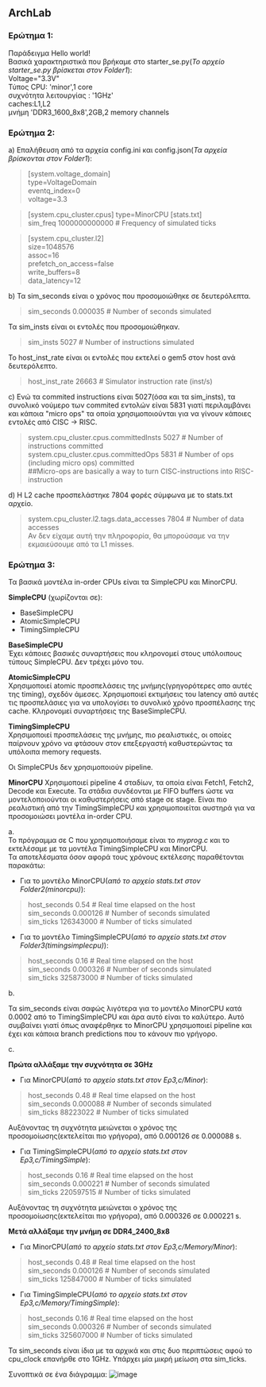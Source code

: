 ## ArchLab

### Ερώτημα 1:

Παράδειγμα Hello world!  
Βασικά χαρακτηριστικά που βρήκαμε στο starter_se.py(_Το αρχείο starter_se.py βρίσκεται στον Folder1_):  
Voltage="3.3V"  
Τύπος CPU: 'minor',1 core  
συχνότητα λειτουργίας : '1GHz'  
caches:L1,L2  
μνήμη 'DDR3_1600_8x8',2GB,2 memory channels  



### Ερώτημα 2:  
a)
Επαλήθευση από τα αρχεία config.ini και config.json(_Τα αρχεία βρίσκονται στον Folder1_):
>[system.voltage_domain]  
>type=VoltageDomain  
>eventq_index=0  
>voltage=3.3  
 
 >[system.cpu_cluster.cpus]
 >type=MinorCPU
 >[stats.txt]  
 >sim_freq                                 1000000000000                       # Frequency of simulated ticks  
 
>[system.cpu_cluster.l2]  
>size=1048576  
>assoc=16  
>prefetch_on_access=false  
>write_buffers=8  
>data_latency=12  
 
 b) 
 Τα sim_seconds είναι ο χρόνος που προσομοιώθηκε σε δευτερόλεπτα.  
 >sim_seconds                                  0.000035                       # Number of seconds simulated  
 
 Τα sim_insts είναι οι εντολές που προσομοιώθηκαν.  
 >sim_insts                                        5027                       # Number of instructions simulated  

 Το host_inst_rate είναι οι εντολές που εκτελεί ο gem5 στον host ανά δευτερόλεπτο.  
 >host_inst_rate                                  26663                       # Simulator instruction rate (inst/s)  

 
c)
Ενώ τα commited instructions είναι 5027(όσα και τα sim_insts), τα συνολικό νούμερο των commited εντολών είναι 5831 γιατί περιλαμβάνει και κάποια "micro ops" τα οποία χρησιμοποιούνται για να γίνουν κάποιες εντολές από CISC -> RISC.   
>system.cpu_cluster.cpus.committedInsts           5027                       # Number of instructions committed  
>system.cpu_cluster.cpus.committedOps             5831                       # Number of ops (including micro ops) committed  
>##Micro-ops are basically a way to turn CISC-instructions into RISC-instruction  

d)
Η L2 cache προσπελάστηκε 7804 φορές σύμφωνα με το stats.txt αρχείο.
>system.cpu_cluster.l2.tags.data_accesses         7804                       # Number of data accesses  
Αν δεν είχαμε αυτή την πληροφορία, θα μπορούσαμε να την εκμαιεύσουμε από τα L1 misses.



### Ερώτημα 3:

Τα βασικά  μοντέλα in-order CPUs είναι τα SimpleCPU και MinorCPU.

**SimpleCPU** (χωρίζονται σε):

* BaseSimpleCPU
* AtomicSimpleCPU
* TimingSimpleCPU

**BaseSimpleCPU**  
Έχει κάποιες βασικές συναρτήσεις που κληρονομεί στους υπόλοιπους τύπους SimpleCPU. Δεν τρέχει μόνο του.

**AtomicSimpleCPU**  
Χρησιμοποιεί atomic προσπελάσεις της μνήμης(γρηγορότερες απο αυτές της timing), σχεδόν άμεσες. Χρησιμοποιεί εκτιμήσεις του latency από αυτές τις προσπελάσιες για να υπολογίσει το συνολικό χρόνο προσπέλασης της cache. Κληρονομεί συναρτήσεις της BaseSimpleCPU.

**TimingSimpleCPU**  
Χρησιμοποιεί προσπελάσεις της μνήμης, πιο ρεαλιστικές, οι οποίες παίρνουν χρόνο να φτάσουν στον επεξεργαστή καθυστερώντας τα υπόλοιπα memory requests.  

Οι SimpleCPUs δεν χρησιμοποιούν pipeline.  

**MinorCPU**
Χρησιμοποιεί pipeline 4 σταδίων, τα οποία είναι Fetch1, Fetch2, Decode και Execute. Τα στάδια συνδέονται με FIFO buffers ώστε να μοντελοποιούνται οι καθυστερήσεις από stage σε stage. Είναι πιο ρεαλιστική από την TimingSimpleCPU και χρησιμοποιείται αυστηρά για να προσομοιώσει μοντέλα in-order CPU.

a.  
Το πρόγραμμα σε C που χρησιμοποιήσαμε είναι το _myprog.c_ και το εκτελέσαμε με τα μοντέλα TimingSimpleCPU και MinorCPU.  
Τα αποτελέσματα όσον αφορά τους χρόνους εκτέλεσης παραθέτονται παρακάτω:  

* Για το μοντέλο MinorCPU(_από το αρχείο stats.txt στον Folder2(minorcpu)_):  
>host_seconds                                     0.54                       # Real time elapsed on the host  
>sim_seconds                                  0.000126                       # Number of seconds simulated  
>sim_ticks                                   126343000                       # Number of ticks simulated  

* Για το μοντέλο TimingSimpleCPU(_από το αρχείο stats.txt στον Folder3(timingsimplecpu)_):  
>host_seconds                                     0.16                       # Real time elapsed on the host  
>sim_seconds                                  0.000326                       # Number of seconds simulated  
>sim_ticks                                   325873000                       # Number of ticks simulated  




b.  

Τα sim_seconds είναι σαφώς λιγότερα για το μοντέλο MinorCPU κατά 0.0002 από το TimingSimpleCPU και άρα αυτό είναι το καλύτερο. Αυτό συμβαίνει γιατί όπως αναφέρθηκε το MinorCPU χρησιμοποιεί pipeline και έχει και κάποια branch predictions που το κάνουν πιο γρήγορο.  


c.  
 
**Πρώτα αλλάξαμε την συχνότητα σε 3GHz**  
* Για MinorCPU(_από το αρχείο stats.txt στον Ερ3,c/Minor_):  
>host_seconds                                     0.48                       # Real time elapsed on the host  
>sim_seconds                                  0.000088                       # Number of seconds simulated  
>sim_ticks                                    88223022                       # Number of ticks simulated  

Αυξάνοντας τη συχνότητα μειώνεται ο χρόνος της προσομοίωσης(εκτελείται πιο γρήγορα), από 0.000126 σε 0.000088 s.

* Για TimingSimpleCPU(_από το αρχείο stats.txt στον Ερ3,c/TimingSimple_):  
>host_seconds                                     0.16                       # Real time elapsed on the host  
>sim_seconds                                  0.000221                       # Number of seconds simulated  
>sim_ticks                                   220597515                       # Number of ticks simulated  

Αυξάνοντας τη συχνότητα μειώνεται ο χρόνος της προσομοίωσης(εκτελείται πιο γρήγορα), από 0.000326 σε 0.000221 s.

**Μετά αλλάξαμε την μνήμη σε DDR4_2400_8x8**
*  Για MinorCPU(_από το αρχείο stats.txt στον Ερ3,c/Memory/Minor_):  
>host_seconds                                     0.48                       # Real time elapsed on the host  
>sim_seconds                                  0.000126                       # Number of seconds simulated  
>sim_ticks                                   125847000                       # Number of ticks simulated  

*  Για TimingSimpleCPU(_από το αρχείο stats.txt στον Ερ3,c/Memory/TimingSimple_):  
>host_seconds                                     0.16                       # Real time elapsed on the host  
>sim_seconds                                  0.000326                       # Number of seconds simulated  
>sim_ticks                                   325607000                       # Number of ticks simulated  

Τα sim_seconds είναι ίδια με τα αρχικά και στις δυο περιπτώσεις αφού το cpu_clock επανήρθε στo 1GHz. Υπάρχει μία μικρή μείωση στα sim_ticks.

Συνοπτικά σε ένα διάγραμμα:
![image](https://user-images.githubusercontent.com/70851911/215795069-b3486101-b47f-4e01-b43e-b09d768e1c11.png)

